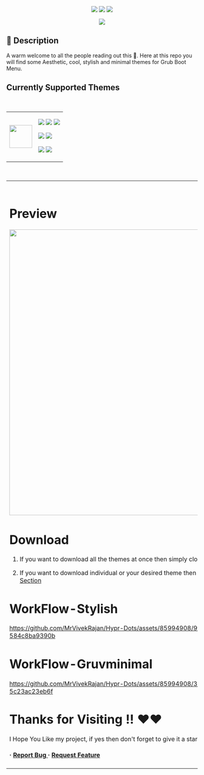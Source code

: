 <p align="center">
    <a href="https://github.com/MrVivekRajan/Grub-Themes/stargazers"><img src="https://img.shields.io/github/stars/MrVivekRajan/Grub-Themes?colorA=32302f&colorB=458588&style=for-the-badge"></a>
     <a href="https://github.com/MrVivekRajan/Grub-Themes/contributors"><img src="https://img.shields.io/github/contributors/MrVivekRajan/Grub-Themes?colorA=32302f&colorB=8651BB&style=for-the-badge"></a>
    <a href="https://github.com/MrVivekRajan/Grub-Themes/issues"><img src="https://img.shields.io/github/issues/MrVivekRajan/Grub-Themes?colorA=32302f&colorB=eebd35&style=for-the-badge"></a>
</p>

 <p align="center"> 
   <a = href="https://www.pling.com/p/2142488/">
            <img src="https://img.shields.io/badge/Pling-Page-red.svg?style=for-the-badge&labelColor=32302f&color=fb4934"></a>    
</p>
 

## :star2: Description
A warm welcome to all the people reading out this 🤗. Here at this repo you will find some Aesthetic, cool, stylish and minimal themes for Grub Boot Menu.

## Currently Supported Themes

<br><div align="center"><table><tr><td><img width="60" src="https://www.shareicon.net/data/2016/02/07/281237_theme_512x512.png"></td><td>

<a href="https://github.com/MrVivekRajan/Grub-Themes/tree/main/Aesthetic"><img src="https://img.shields.io/badge/Aesthetic-purple.svg?style=for-the-badge&&color=8651bb"></a>
<a href="https://github.com/MrVivekRajan/Grub-Themes/tree/main/Anime"><img src="https://img.shields.io/badge/Anime-yellow.svg?style=for-the-badge&color=689d6a"></a>
<a href="https://github.com/MrVivekRajan/Grub-Themes/tree/main/SekiroShadow"><img src="https://img.shields.io/badge/Sekiro-purple.svg?style=for-the-badge&&color=8651bb"></a>


<a href="https://github.com/MrVivekRajan/Grub-Themes/tree/main/CartoonGirl"><img src="https://img.shields.io/badge/CartoonGirl-yellow.svg?style=for-the-badge&color=689d6a"></a>
<a href="https://github.com/MrVivekRajan/Grub-Themes/tree/main/Doraemon"><img src="https://img.shields.io/badge/Doraemon-orange.svg?style=for-the-badge&color=689d6a"></a>

<a href="https://github.com/MrVivekRajan/Grub-Themes/tree/main/GradientColor"><img src="https://img.shields.io/badge/GradientColor-yellow.svg?style=for-the-badge&color=689d6a"></a>
<a href="https://github.com/MrVivekRajan/Grub-Themes/tree/main/NeonPurple"><img src="https://img.shields.io/badge/NeonPurple-yellow.svg?style=for-the-badge&color=689d6a"></a>

</td></tr></table></div><br><table><td><br>

# Preview
<p align="center"> <img src="https://github.com/MrVivekRajan/Hypr-Dots/assets/85994908/8d26306e-cde1-4754-86cc-d31ceef96690" align="center" width="750"> </p>

# Download
1. If you want to download all the themes at once then simply clone/download this [Repository](https://github.com/MrVivekRajan/Hypr-Dots)

2. If you want to download individual or your desired theme then download it from [Release-Section](https://github.com/MrVivekRajan/Hypr-Dots/releases) 

# WorkFlow-Stylish
https://github.com/MrVivekRajan/Hypr-Dots/assets/85994908/9fd9564b-0aa5-4e26-b74a-584c8ba9390b

# WorkFlow-Gruvminimal
https://github.com/MrVivekRajan/Hypr-Dots/assets/85994908/368128dc-ca9a-4af4-8291-5c23ac23eb6f


# Thanks for Visiting !! ❤️❤️
I Hope You Like my project, if yes then don't forget to give it a star as it means a lot.


<h4> <span>· </span> <a href="https://github.com/developer-vivek/Gruvminimal-Dots/issues"> Report Bug </a> <span> · </span> <a href="https://github.com/developer-vivek/Gruvminimal-Dots/issues"> Request Feature </a> </h4>
